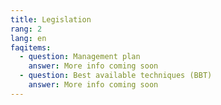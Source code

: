 ```yaml
---
title: Legislation
rang: 2
lang: en
faqitems:
  - question: Management plan
    answer: More info coming soon
  - question: Best available techniques (BBT)
    answer: More info coming soon
---
```

